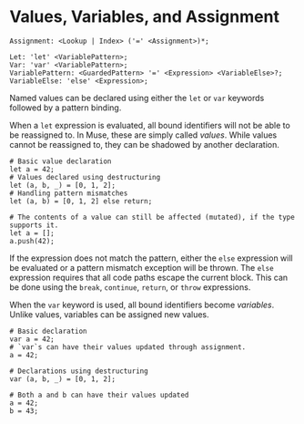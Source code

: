 # Values, Variables, and Assignment

```musebnf
Assignment: <Lookup | Index> ('=' <Assignment>)*;

Let: 'let' <VariablePattern>;
Var: 'var' <VariablePattern>;
VariablePattern: <GuardedPattern> '=' <Expression> <VariableElse>?;
VariableElse: 'else' <Expression>;
```

Named values can be declared using either the `let` or `var` keywords followed
by a pattern binding.

When a `let` expression is evaluated, all bound identifiers will not be able to
be reassigned to. In Muse, these are simply called *values*. While values cannot
be reassigned to, they can be shadowed by another declaration.

```muselang
# Basic value declaration
let a = 42;
# Values declared using destructuring
let (a, b, _) = [0, 1, 2];
# Handling pattern mismatches
let (a, b) = [0, 1, 2] else return;

# The contents of a value can still be affected (mutated), if the type supports it.
let a = [];
a.push(42);
```

If the expression does not match the pattern, either the `else` expression will
be evaluated or a pattern mismatch exception will be thrown. The `else`
expression requires that all code paths escape the current block. This can be
done using the `break`, `continue`, `return`, or `throw` expressions.

When the `var` keyword is used, all bound identifiers become *variables*. Unlike
values, variables can be assigned new values.

```muselang
# Basic declaration
var a = 42;
# `var`s can have their values updated through assignment.
a = 42;

# Declarations using destructuring
var (a, b, _) = [0, 1, 2];

# Both a and b can have their values updated
a = 42;
b = 43;
```
